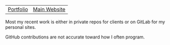 <table>
  <tr>
    <td><a href="https://portfolio.teaguehannam.com">Portfolio</a></td>
    <td><a href="https://teaguehannam.com">Main Website</a></td>
  </tr>
</table>
<p>Most my recent work is either in private repos for clients or on GitLab for my personal sites.</p>
<p>GitHub contributions are not accurate toward how I often program.</p> 
